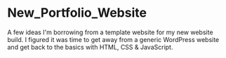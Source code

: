 # New_Portfolio_Website
A few ideas I'm borrowing from a template website for my new website build. I figured it was time to get away from a generic WordPress website and get back to the basics with HTML, CSS &amp; JavaScript. 
